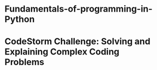 # Fundamentals-of-programming-in-Python

# CodeStorm Challenge: Solving and Explaining Complex Coding Problems
